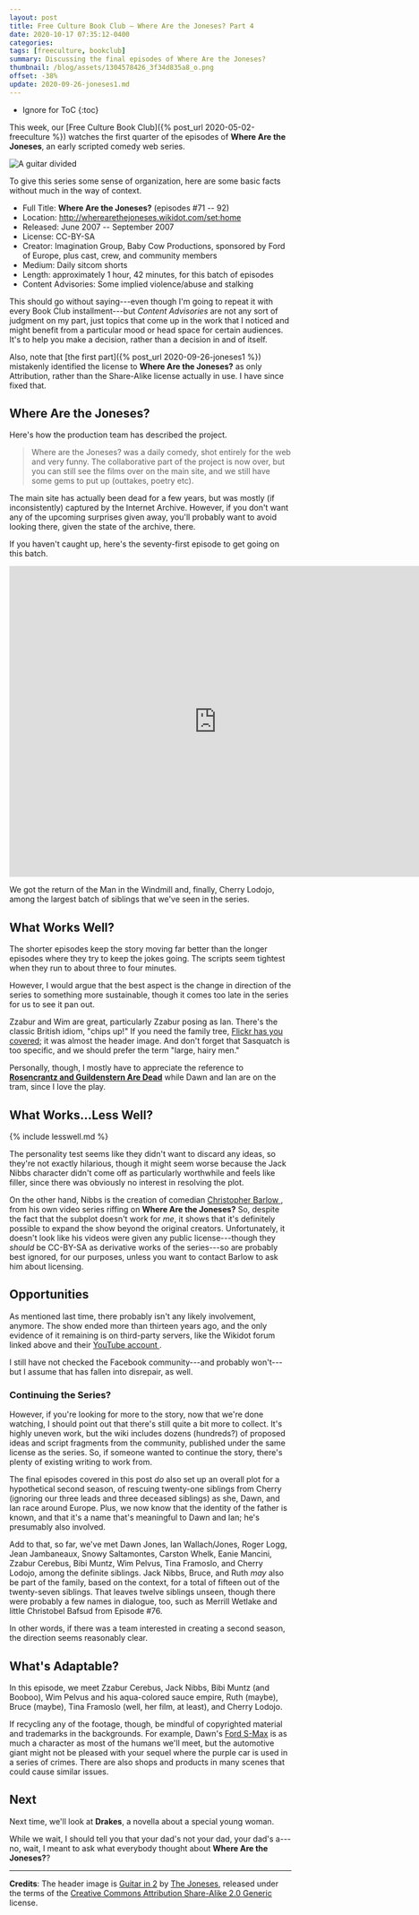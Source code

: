 ```yaml
---
layout: post
title: Free Culture Book Club — Where Are the Joneses? Part 4
date: 2020-10-17 07:35:12-0400
categories:
tags: [freeculture, bookclub]
summary: Discussing the final episodes of Where Are the Joneses?
thumbnail: /blog/assets/1304578426_3f34d835a8_o.png
offset: -38%
update: 2020-09-26-joneses1.md
---
```


* Ignore for ToC
{:toc}

This week, our [Free Culture Book Club]({% post_url 2020-05-02-freeculture %}) watches the first quarter of the episodes of **Where Are the Joneses**, an early scripted comedy web series.

![A guitar divided](/blog/assets/1304578426_3f34d835a8_o.png "A guitar divided...")

To give this series some sense of organization, here are some basic facts without much in the way of context.

 * Full Title:  **Where Are the Joneses?** (episodes #71 -- 92)
 * Location:  <http://wherearethejoneses.wikidot.com/set:home>
 * Released:  June 2007 -- September 2007
 * License:  CC-BY-SA
 * Creator:  Imagination Group, Baby Cow Productions, sponsored by Ford of Europe, plus cast, crew, and community members
 * Medium:  Daily sitcom shorts
 * Length:  approximately 1 hour, 42 minutes, for this batch of episodes
 * Content Advisories:  Some implied violence/abuse and stalking

This should go without saying---even though I'm going to repeat it with every Book Club installment---but *Content Advisories* are not any sort of judgment on my part, just topics that come up in the work that I noticed and might benefit from a particular mood or head space for certain audiences.  It's to help you make a decision, rather than a decision in and of itself.

Also, note that [the first part]({% post_url 2020-09-26-joneses1 %}) mistakenly identified the license to **Where Are the Joneses?** as only Attribution, rather than the Share-Alike license actually in use.  I have since fixed that.

## Where Are the Joneses?

Here's how the production team has described the project.

 > Where are the Joneses? was a daily comedy, shot entirely for the web and very funny. The collaborative part of the project is now over, but you can still see the films over on the main site, and we still have some gems to put up (outtakes, poetry etc).

The main site has actually been dead for a few years, but was mostly (if inconsistently) captured by the Internet Archive.  However, if you don't want any of the upcoming surprises given away, you'll probably want to avoid looking there, given the state of the archive, there.

If you haven't caught up, here's the seventy-first episode to get going on this batch.

<iframe
  src="https://archive.org/embed/WhereAreTheJoneses-Episode71-"
  width="740"
  height="555"
  frameborder="0"
  webkitallowfullscreen="true"
  mozallowfullscreen="true"
  allowfullscreen
>
</iframe>

We got the return of the Man in the Windmill and, finally, Cherry Lodojo, among the largest batch of siblings that we've seen in the series.

## What Works Well?

The shorter episodes keep the story moving far better than the longer episodes where they try to keep the jokes going.  The scripts seem tightest when they run to about three to four minutes.

However, I would argue that the best aspect is the change in direction of the series to something more sustainable, though it comes too late in the series for us to see it pan out.

Zzabur and Wim are great, particularly Zzabur posing as Ian.  There's the classic British idiom, "chips up!"  If you need the family tree, [Flickr has you covered](https://www.flickr.com/photos/wherearethejoneses/1212479951/); it was almost the header image.  And don't forget that Sasquatch is too specific, and we should prefer the term "large, hairy men."

Personally, though, I mostly have to appreciate the reference to [**Rosencrantz and Guildenstern Are Dead**](https://en.wikipedia.org/wiki/Rosencrantz_and_Guildenstern_Are_Dead) while Dawn and Ian are on the tram, since I love the play.

## What Works...Less Well?

{% include lesswell.md %}

The personality test seems like they didn't want to discard any ideas, so they're not exactly hilarious, though it might seem worse because the Jack Nibbs character didn't come off as particularly worthwhile and feels like filler, since there was obviously no interest in resolving the plot.

On the other hand, Nibbs is the creation of comedian [Christopher Barlow <i class="fab fa-youtube"></i>](https://www.youtube.com/c/ChristopherBarlow/videos), from his own video series riffing on **Where Are the Joneses?**  So, despite the fact that the subplot doesn't work for *me*, it shows that it's definitely possible to expand the show beyond the original creators.  Unfortunately, it doesn't look like his videos were given any public license---though they *should* be CC-BY-SA as derivative works of the series---so are probably best ignored, for our purposes, unless you want to contact Barlow to ask him about licensing.

## Opportunities

As mentioned last time, there probably isn't any likely involvement, anymore.  The show ended more than thirteen years ago, and the only evidence of it remaining is on third-party servers, like the Wikidot forum linked above and their [YouTube account <i class="fab fa-youtube"></i>](https://www.youtube.com/user/wherearethejoneses/videos).

I still have not checked the Facebook community---and probably won't---but I assume that has fallen into disrepair, as well.

### Continuing the Series?

However, if you're looking for more to the story, now that we're done watching, I should point out that there's still quite a bit more to collect.  It's highly uneven work, but the wiki includes dozens (hundreds?) of proposed ideas and script fragments from the community, published under the same license as the series.  So, if someone wanted to continue the story, there's plenty of existing writing to work from.

The final episodes covered in this post *do* also set up an overall plot for a hypothetical second season, of rescuing twenty-one siblings from Cherry (ignoring our three leads and three deceased siblings) as she, Dawn, and Ian race around Europe.  Plus, we now know that the identity of the father is known, and that it's a name that's meaningful to Dawn and Ian; he's presumably also involved.

Add to that, so far, we've met Dawn Jones, Ian Wallach/Jones, Roger Logg, Jean Jambaneaux, Snowy Saltamontes, Carston Whelk, Eanie Mancini, Zzabur Cerebus, Bibi Muntz, Wim Pelvus, Tina Framoslo, and Cherry Lodojo, among the definite siblings.  Jack Nibbs, Bruce, and Ruth *may* also be part of the family, based on the context, for a total of fifteen out of the twenty-seven siblings.  That leaves twelve siblings unseen, though there were probably a few names in dialogue, too, such as Merrill Wetlake and little Christobel Bafsud from Episode #76.

In other words, if there was a team interested in creating a second season, the direction seems reasonably clear.

## What's Adaptable?

In this episode, we meet Zzabur Cerebus, Jack Nibbs, Bibi Muntz (and Booboo), Wim Pelvus and his aqua-colored sauce empire, Ruth (maybe), Bruce (maybe), Tina Framoslo (well, her film, at least), and Cherry Lodojo.

If recycling any of the footage, though, be mindful of copyrighted material and trademarks in the backgrounds.  For example, Dawn's [Ford S-Max](https://en.wikipedia.org/wiki/Ford_S-Max) is as much a character as most of the humans we'll meet, but the automotive giant might not be pleased with your sequel where the purple car is used in a series of crimes.  There are also shops and products in many scenes that could cause similar issues.

## Next

Next time, we'll look at **Drakes**, a novella about a special young woman.

While we wait, I should tell you that your dad's not your dad, your dad's a---no, wait, I meant to ask what everybody thought about **Where Are the Joneses?**?

* * *

**Credits**:  The header image is [Guitar in 2](https://www.flickr.com/photos/wherearethejoneses/1304578426/) by [The Joneses](https://www.flickr.com/photos/wherearethejoneses/), released under the terms of the [Creative Commons Attribution Share-Alike 2.0 Generic](https://creativecommons.org/licenses/by-sa/2.0/) license.
